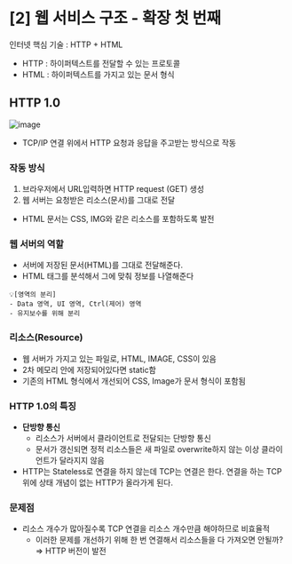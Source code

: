 # [2] 웹 서비스 구조 - 확장 첫 번째

인터넷 핵심 기술 : HTTP + HTML

- HTTP : 하이퍼텍스트를 전달할 수 있는 프로토콜
- HTML : 하이퍼텍스트를 가지고 있는 문서 형식

## HTTP 1.0

![image](https://github.com/user-attachments/assets/46bcc5e4-b69d-4b4f-958d-4e77c7483de4)

- TCP/IP 연결 위에서 HTTP 요청과 응답을 주고받는 방식으로 작동

### **작동 방식**

1. 브라우저에서 URL입력하면 HTTP request (GET) 생성
2. 웹 서버는 요청받은 리소스(문서)를 그대로 전달
- HTML 문서는 CSS, IMG와 같은 리소스를 포함하도록 발전

### 웹 서버의 역할

- 서버에 저장된 문서(HTML)를 그대로 전달해준다.
- HTML 태그를 분석해서 그에 맞춰 정보를 나열해준다

```
💡[영역의 분리]
- Data 영역, UI 영역, Ctrl(제어) 영역
- 유지보수를 위해 분리
```

### 리소스(Resource)

- 웹 서버가 가지고 있는 파일로, HTML, IMAGE, CSS이 있음
- 2차 메모리 안에 저장되어있다면 static함
- 기존의 HTML 형식에서 개선되어 CSS, Image가 문서 형식이 포함됨

### HTTP 1.0의 특징

- **단방향 통신**
    - 리소스가 서버에서 클라이언트로 전달되는 단방향 통신
    - 문서가 갱신되면 정적 리소스들은 새 파일로 overwrite하지 않는 이상 클라이언트가 달라지지 않음
- HTTP는 Stateless로 연결을 하지 않는데 TCP는 연결은 한다. 연결을 하는 TCP 위에 상태 개념이 없는 HTTP가 올라가게 된다.

### 문제점

- 리소스 개수가 많아질수록 TCP 연결을 리소스 개수만큼 해야하므로 비효율적
    - 이러한 문제를 개선하기 위해 한 번 연결해서 리소스들을 다 가져오면 안될까? ⇒ HTTP 버전이 발전
